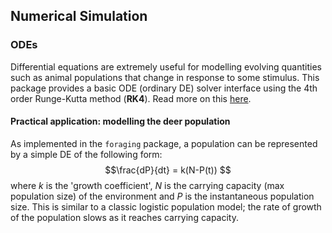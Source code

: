 ## Numerical Simulation

### ODEs

Differential equations are extremely useful for modelling evolving quantities such as animal populations that change in response to some stimulus. This package provides a basic ODE (ordinary DE) solver interface using the 4th order Runge-Kutta method (**RK4**). Read more on this [here](https://en.wikipedia.org/wiki/Runge–Kutta_methods#The_Runge–Kutta_method).

#### Practical application: modelling the deer population
As implemented in the `foraging` package, a population can be represented by a simple DE of the following form: 
$$\frac{dP}{dt} = k(N-P(t)) $$ 
where $k$ is the 'growth coefficient', $N$ is the carrying capacity (max population size) of the environment and $P$ is the instantaneous population size. This is similar to a classic logistic population model; the rate of growth of the population slows as it reaches carrying capacity.